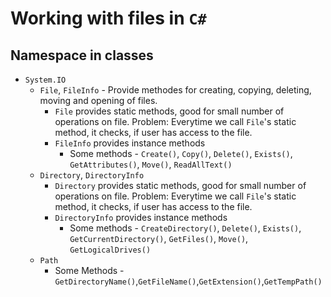 # Working with files in `C#`

## Namespace in classes

* `System.IO`
    * `File`, `FileInfo` - Provide methodes for creating, copying, deleting, moving and opening of files.
        * `File` provides static methods, good for small number of operations on file. Problem: Everytime we call `File`'s static method, it checks, if user has access to the file.
        * `FileInfo` provides instance methods
            * Some methods - `Create()`, `Copy()`, `Delete()`, `Exists()`, `GetAttributes()`, `Move()`, `ReadAllText()`
    * `Directory`, `DirectoryInfo`
        * `Directory` provides static methods, good for small number of operations on file. Problem: Everytime we call `File`'s static method, it checks, if user has access to the file.
        * `DirectoryInfo` provides instance methods
            * Some methods - `CreateDirectory()`, `Delete()`, `Exists()`, `GetCurrentDirectory()`, `GetFiles()`, `Move()`, `GetLogicalDrives()`
    * `Path`
        * Some Methods - `GetDirectoryName()`,`GetFileName()`,`GetExtension()`,`GetTempPath()`
